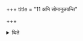 +++
title = "11 अभि सोमानुन्नयन्ति"

+++

<details><summary>थिते</summary>

11. They fill up the Soma-pots. 
</details>
